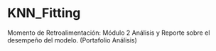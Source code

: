 # KNN_Fitting
Momento de Retroalimentación: Módulo 2 Análisis y Reporte sobre el desempeño del modelo. (Portafolio Análisis)
